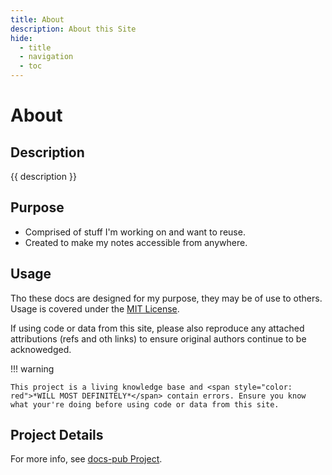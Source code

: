 ```yaml
---
title: About
description: About this Site
hide: 
  - title
  - navigation
  - toc
---
```

<!-- <link rel="stylesheet" href="../about.css">
<div>

</div>
 -->
 <img src="../assets/images/logo-it-arch-resized.png" alt="IT Architect, Green and While Sails" style="width: 250px; position: absolute; right: 1000px;"/>

<!-- ![Image title](../assets/img/logo-it-arch-resized.png =200x200){ align=left } -->
# About

## Description

{{ description }}

## Purpose

- Comprised of stuff I'm working on and want to reuse.
- Created to make my notes accessible from anywhere.

## Usage

Tho these docs are designed for my purpose, they may be of use to others.  Usage is covered under the [MIT License](https://opensource.org/license/MIT).

If using code or data from this site, please also reproduce any attached attributions (refs and oth links) to ensure original authors continue to be acknowedged.

!!! warning

    This project is a living knowledge base and <span style="color: red">*WILL MOST DEFINITELY*</span> contain errors. Ensure you know what your're doing before using code or data from this site. 

## Project Details

For more info, see [docs-pub Project](dev/projects/docs-pub/index.md).
